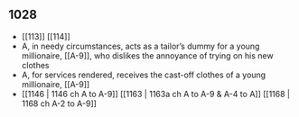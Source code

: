 ## 1028
- [[113]] [[114]] 
- A, in needy circumstances, acts as a tailor’s dummy for a young millionaire, [[A-9]], who dislikes the annoyance of trying on his new clothes
- A, for services rendered, receives the cast-off clothes of a young millionaire, [[A-9]]
- [[1146 | 1146 ch A to A-9]] [[1163 | 1163a ch A to A-9 &amp; A-4 to A]] [[1168 | 1168 ch A-2 to A-9]] 

